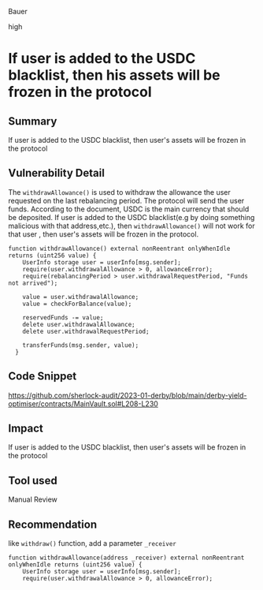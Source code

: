 Bauer

high

# If user is added to the USDC blacklist, then his assets will be frozen in the protocol

## Summary

If user is added to the USDC blacklist, then user's assets will be frozen in the protocol

## Vulnerability Detail
The ```withdrawAllowance()``` is used to withdraw the allowance the user requested on the last rebalancing period. The protocol will send the user funds. According to the document, USDC is the main currency that should be deposited. If user is added to the USDC blacklist(e.g by doing something malicious with that address,etc.), then ```withdrawAllowance()``` will not work for that user , then user's assets will be frozen in the protocol.

```solidity
function withdrawAllowance() external nonReentrant onlyWhenIdle returns (uint256 value) {
    UserInfo storage user = userInfo[msg.sender];
    require(user.withdrawalAllowance > 0, allowanceError);
    require(rebalancingPeriod > user.withdrawalRequestPeriod, "Funds not arrived");

    value = user.withdrawalAllowance;
    value = checkForBalance(value);

    reservedFunds -= value;
    delete user.withdrawalAllowance;
    delete user.withdrawalRequestPeriod;

    transferFunds(msg.sender, value);
  }
```

## Code Snippet
https://github.com/sherlock-audit/2023-01-derby/blob/main/derby-yield-optimiser/contracts/MainVault.sol#L208-L230

## Impact
If user is added to the USDC blacklist, then user's assets will be frozen in the protocol

## Tool used

Manual Review

## Recommendation
like ```withdraw()``` function, add a parameter ```_receiver```
```solidity
function withdrawAllowance(address _receiver) external nonReentrant onlyWhenIdle returns (uint256 value) {
    UserInfo storage user = userInfo[msg.sender];
    require(user.withdrawalAllowance > 0, allowanceError);
```
